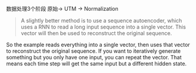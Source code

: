 数据处理3个阶段 原始-> UTM -> Normalization

> A slightly better method is to use a sequence autoencoder, which uses a RNN to read a long input sequence into a single vector. This vector will then be used to reconstruct the original sequence.

So the example reads everything into a single vector, then uses that vector to reconstruct the original sequence. If you want to iteratively generate something but you only have one input, you can repeat the vector. That means each time step will get the same input but a different hidden state.